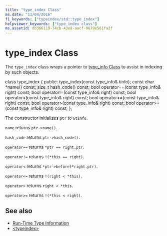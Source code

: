 ```yaml
---
title: "type_index Class"
ms.date: "11/04/2016"
f1_keywords: ["typeindex/std::type_index"]
helpviewer_keywords: ["type_index class"]
ms.assetid: db366119-74cb-43e8-aacf-9679e561fa2f
---
```

# type_index Class

The `type_index` class wraps a pointer to [type_info Class](../cpp/type-info-class.md) to assist in indexing by such objects.

class type_index {
   public:
   type_index(const type_info& tinfo);
   const char *name() const;
   size_t hash_code() const;
   bool operator==(const type_info& right) const;
   bool operator!=(const type_info& right) const;
   bool operator<(const type_info& right) const;
   bool operator\<=(const type_info& right) const;
   bool operator>(const type_info& right) const;
   bool operator>=(const type_info& right) const;
   };

The constructor initializes `ptr` to `&tinfo`.

`name` returns `ptr->name()`.

`hash_code` returns `ptr->hash_code().`

`operator==` returns `*ptr == right.ptr`.

`operator!=` returns `!(*this == right)`.

`operator<` returns `*ptr->before(*right.ptr)`.

`operator<=` returns `!(right < *this).`

`operator>` returns `right < *this`.

`operator>=` returns `!(*this < right)`.

## See also

- [Run-Time Type Information](../cpp/run-time-type-information.md)
- [\<typeindex>](../standard-library/typeindex.md)
